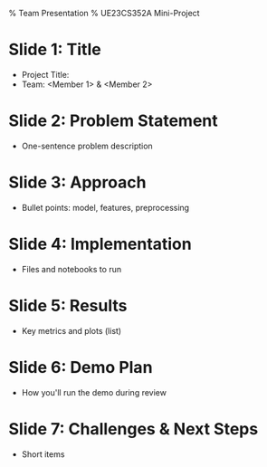 % Team Presentation
% UE23CS352A Mini-Project

# Slide 1: Title

- Project Title: <Short title>
- Team: <Member 1> & <Member 2>

# Slide 2: Problem Statement

- One-sentence problem description

# Slide 3: Approach

- Bullet points: model, features, preprocessing

# Slide 4: Implementation

- Files and notebooks to run

# Slide 5: Results

- Key metrics and plots (list)

# Slide 6: Demo Plan

- How you'll run the demo during review

# Slide 7: Challenges & Next Steps

- Short items
